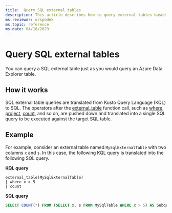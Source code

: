 ```yaml
---
title:  Query SQL external tables
description: This article describes how to query external tables based on SQL tables.
ms.reviewer: orspodek
ms.topic: reference
ms.date: 04/18/2023
---
```


# Query SQL external tables

You can query a SQL external table just as you would query an Azure Data Explorer table.

## How it works

SQL external table queries are translated from Kusto Query Language (KQL) to SQL. The operators after the [external_table](../query/external-table-function.md) function call, such as [where](../query/whereoperator.md), [project](../query/project-operator.md), [count](../query/count-operator.md), and so on, are pushed down and translated into a single SQL query to be executed against the target SQL table.

## Example

For example, consider an external table named `MySqlExternalTable` with two columns `x` and `s`. In this case, the following KQL query is translated into the following SQL query.

**KQL query**

```kusto
external_table(MySqlExternalTable)
| where x > 5 
| count
```

**SQL query**

```SQL
SELECT COUNT(*) FROM (SELECT x, s FROM MySqlTable WHERE x > 5) AS Subquery1
```
